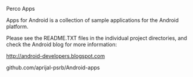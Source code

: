 Perco Apps

Apps for Android is a collection of sample applications for the
Android platform.

Please see the README.TXT files in the individual project directories,
and check the Android blog for more information:

http://android-developers.blogspot.com

github.com/aprijal-psrb/Android-apps